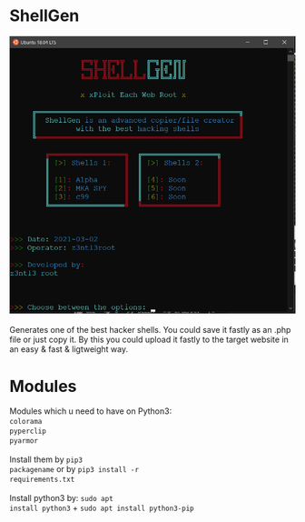 # ShellGen
![GitHub Logo](shellgen.png)<br><br>
Generates one of the best hacker shells. You could save it fastly as an .php file or just copy it. By this you could upload it fastly to the target website in an easy & fast & ligtweight way.

# Modules
Modules which u need to have on Python3:<br>
<code>colorama</code><br>
<code>pyperclip</code><br>
<code>pyarmor</code><br><br>
Install them by <code>pip3 packagename</code> or by <code>pip3 install -r requirements.txt</code><br><br>
Install python3 by: <code>sudo apt install python3</code> + <code>sudo apt install python3-pip</code>
